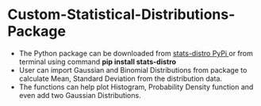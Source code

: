 # Custom-Statistical-Distributions-Package
<ul>
  <li> The Python package can be downloaded from <a href="https://pypi.org/project/stats-distro/">stats-distro PyPi </a> or from terminal using command <strong>pip install stats-distro</strong>
    </li>
  
  <li> User can import Gaussian and Binomial Distributions from package to calculate Mean, Standard Deviation from the distribution data.
    </li>
  
  <li> The functions can help plot Histogram, Probability Density function and even add two Gaussian Distributions.
    </li>
  
  </ul>
